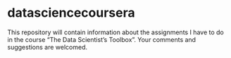 datasciencecoursera
===================

This repository will contain information about the assignments I have to do in the course “The Data Scientist’s Toolbox”. Your comments and suggestions are welcomed.
